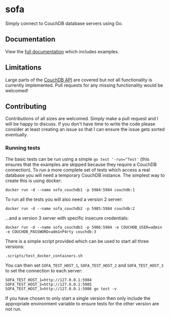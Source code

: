 # sofa

Simply connect to CouchDB database servers using Go.

## Documentation

View the [full documentation](https://pkg.go.dev/github.com/joelnb/sofa?tab=doc) which includes examples.

## Limitations

Large parts of the [CouchDB API](http://docs.couchdb.org/en/2.0.0/api/) are covered but not all functionality is currently implemented. Pull requests for any missing functionality would be welcomed!

## Contributing

Contributions of all sizes are welcomed. Simply make a pull request and I will be happy to discuss. If you don't have time to write the code please consider at least creating an issue so that I can ensure the issue gets sorted eventually.

### Running tests

The basic tests can be run using a simple `go test '-run=^Test'` (this ensures that the examples are skipped because they require a CouchDB connection). To run a more complete set of tests which access a real database you will need a temporary CouchDB instance. The simplest way to create this is using docker:

    docker run -d --name sofa_couchdb1 -p 5984:5984 couchdb:1

To run all the tests you will also need a version 2 server:

    docker run -d --name sofa_couchdb2 -p 5985:5984 couchdb:2

...and a version 3 server with specific insecure credentials:

    docker run -d --name sofa_couchdb3 -p 5986:5984 -e COUCHDB_USER=admin -e COUCHDB_PASSWORD=adm1nP4rty couchdb:3

There is a simple script provided which can be used to start all three versions:

    .scripts/test_docker_containers.sh

You can then set `SOFA_TEST_HOST_1`, `SOFA_TEST_HOST_2` and `SOFA_TEST_HOST_3` to set the connection to each server:

    SOFA_TEST_HOST_1=http://127.0.0.1:5984 SOFA_TEST_HOST_2=http://127.0.0.1:5985 SOFA_TEST_HOST_3=http://127.0.0.1:5986 go test -v

If you have chosen to only start a single version then only include the appropriate environment variable to ensure tests for the other version are not run.
